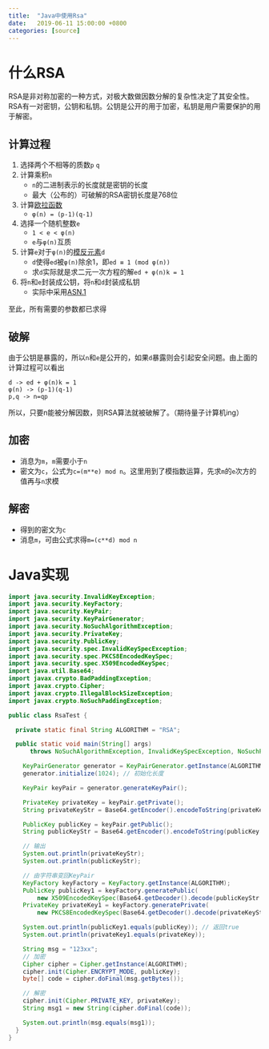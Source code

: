 ```yaml
---
title:  "Java中使用Rsa"
date:   2019-06-11 15:00:00 +0800
categories: [source]
---
```


# 什么RSA

RSA是非对称加密的一种方式，对极大数做因数分解的复杂性决定了其安全性。RSA有一对密钥，公钥和私钥。公钥是公开的用于加密，私钥是用户需要保护的用于解密。

## 计算过程

1. 选择两个不相等的质数`p` `q`
2. 计算乘积`n`
   * `n`的二进制表示的长度就是密钥的长度
   * 最大（公布的）可破解的RSA密钥长度是768位
3. 计算[欧拉函数](https://baike.baidu.com/item/%E6%AC%A7%E6%8B%89%E5%87%BD%E6%95%B0/1944850?fr=aladdin)
   * `φ(n) = (p-1)(q-1)`
4. 选择一个随机整数`e`
   * `1 < e < φ(n)`
   * `e`与`φ(n)`互质
5. 计算`e`对于`φ(n)`的[模反元素](https://baike.baidu.com/item/%E6%A8%A1%E5%8F%8D%E5%85%83%E7%B4%A0/20417595?fr=aladdin)`d`
   * `d`使得`ed`被`φ(n)`除余1，即`ed ≡ 1 (mod φ(n))`
   * 求`d`实际就是求二元一次方程的解`ed + φ(n)k = 1`
6. 将`n`和`e`封装成公钥，将`n`和`d`封装成私钥
   * 实际中采用[ASN.1](https://baike.baidu.com/item/ASN.1/498523?fr=aladdin)

至此，所有需要的参数都已求得
<!--more-->

## 破解

由于公钥是暴露的，所以`n`和`e`是公开的，如果`d`暴露则会引起安全问题。由上面的计算过程可以看出
```
d -> ed + φ(n)k = 1
φ(n) -> (p-1)(q-1)
p,q -> n=qp
```
所以，只要n能被分解因数，则RSA算法就被破解了。（期待量子计算机ing）

## 加密
   * 消息为`m`，`m`需要小于`n`
   * 密文为`c`，公式为`c=(m**e) mod n`。这里用到了模指数运算，先求`m`的`e`次方的值再与`n`求模

## 解密
   * 得到的密文为`c`
   * 消息`m`，可由公式求得`m=(c**d) mod n`

# Java实现

```java
import java.security.InvalidKeyException;
import java.security.KeyFactory;
import java.security.KeyPair;
import java.security.KeyPairGenerator;
import java.security.NoSuchAlgorithmException;
import java.security.PrivateKey;
import java.security.PublicKey;
import java.security.spec.InvalidKeySpecException;
import java.security.spec.PKCS8EncodedKeySpec;
import java.security.spec.X509EncodedKeySpec;
import java.util.Base64;
import javax.crypto.BadPaddingException;
import javax.crypto.Cipher;
import javax.crypto.IllegalBlockSizeException;
import javax.crypto.NoSuchPaddingException;

public class RsaTest {

  private static final String ALGORITHM = "RSA";

  public static void main(String[] args)
      throws NoSuchAlgorithmException, InvalidKeySpecException, NoSuchPaddingException, InvalidKeyException, BadPaddingException, IllegalBlockSizeException {

    KeyPairGenerator generator = KeyPairGenerator.getInstance(ALGORITHM);
    generator.initialize(1024); // 初始化长度

    KeyPair keyPair = generator.generateKeyPair();

    PrivateKey privateKey = keyPair.getPrivate();
    String privateKeyStr = Base64.getEncoder().encodeToString(privateKey.getEncoded());

    PublicKey publicKey = keyPair.getPublic();
    String publicKeyStr = Base64.getEncoder().encodeToString(publicKey.getEncoded());

    // 输出
    System.out.println(privateKeyStr);
    System.out.println(publicKeyStr);

    // 由字符串变回KeyPair
    KeyFactory keyFactory = KeyFactory.getInstance(ALGORITHM);
    PublicKey publicKey1 = keyFactory.generatePublic(
        new X509EncodedKeySpec(Base64.getDecoder().decode(publicKeyStr.getBytes())));
    PrivateKey privateKey1 = keyFactory.generatePrivate(
        new PKCS8EncodedKeySpec(Base64.getDecoder().decode(privateKeyStr.getBytes())));

    System.out.println(publicKey1.equals(publicKey)); // 返回true
    System.out.println(privateKey1.equals(privateKey));

    String msg = "123xx";
    // 加密
    Cipher cipher = Cipher.getInstance(ALGORITHM);
    cipher.init(Cipher.ENCRYPT_MODE, publicKey);
    byte[] code = cipher.doFinal(msg.getBytes());

    // 解密
    cipher.init(Cipher.PRIVATE_KEY, privateKey);
    String msg1 = new String(cipher.doFinal(code));

    System.out.println(msg.equals(msg1));
  }
}
```
